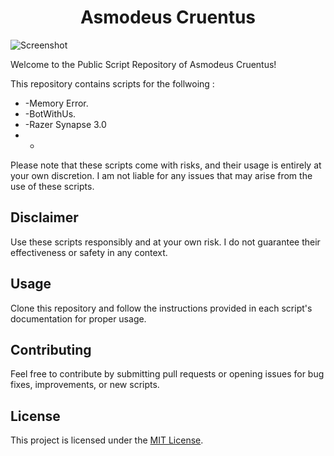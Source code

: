 <center><h1>Asmodeus Cruentus</h1></center>

![Screenshot](https://github.com/AsmodeusCruentus/Images/blob/main/logodone.jpg)

Welcome to the Public Script Repository of Asmodeus Cruentus!

This repository contains scripts for the follwoing : 
*  -Memory Error.
*  -BotWithUs.
*  -Razer Synapse 3.0
*  - 

Please note that these scripts come with risks, and their usage is entirely at your own discretion. 
I am not liable for any issues that may arise from the use of these scripts.

## Disclaimer
Use these scripts responsibly and at your own risk. I do not guarantee their effectiveness or safety in any context.

## Usage
Clone this repository and follow the instructions provided in each script's documentation for proper usage.

## Contributing
Feel free to contribute by submitting pull requests or opening issues for bug fixes, improvements, or new scripts.

## License
This project is licensed under the [MIT License](LICENSE).
